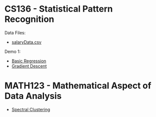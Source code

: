 # CS136 - Statistical Pattern Recognition
Data Files:
- [salaryData.csv](salaryData.csv)

Demo 1:
- [Basic Regression](BasicRegression.ipynb)
- [Gradient Descent](GradientDescentDemo.ipynb)

# MATH123 - Mathematical Aspect of Data Analysis
- [Spectral Clustering](Lecture_15_Spectral_Clustering_Demo.ipynb)
